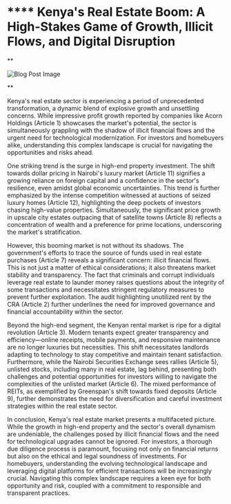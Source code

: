 # **** Kenya's Real Estate Boom: A High-Stakes Game of Growth, Illicit Flows, and Digital Disruption

**

![Blog Post Image](https://www.tiktok.com/api/img/?itemId=7256831858917346565&location=0&aid=1988)

**

Kenya's real estate sector is experiencing a period of unprecedented transformation, a dynamic blend of explosive growth and unsettling concerns.  While impressive profit growth reported by companies like Acorn Holdings (Article 1) showcases the market's potential, the sector is simultaneously grappling with the shadow of illicit financial flows and the urgent need for technological modernization.  For investors and homebuyers alike, understanding this complex landscape is crucial for navigating the opportunities and risks ahead.

One striking trend is the surge in high-end property investment.  The shift towards dollar pricing in Nairobi's luxury market (Article 11) signifies a growing reliance on foreign capital and a confidence in the sector's resilience, even amidst global economic uncertainties. This trend is further emphasized by the intense competition witnessed at auctions of seized luxury homes (Article 12), highlighting the deep pockets of investors chasing high-value properties.  Simultaneously,  the significant price growth in upscale city estates outpacing that of satellite towns (Article 8) reflects a concentration of wealth and a preference for prime locations, underscoring the market's stratification.

However, this booming market is not without its shadows.  The government's efforts to trace the source of funds used in real estate purchases (Article 7) reveals a significant concern: illicit financial flows.  This is not just a matter of ethical considerations; it also threatens market stability and transparency.  The fact that criminals and corrupt individuals leverage real estate to launder money raises questions about the integrity of some transactions and necessitates stringent regulatory measures to prevent further exploitation.  The audit highlighting unutilized rent by the CRA (Article 2) further underlines the need for improved governance and financial accountability within the sector.

Beyond the high-end segment, the Kenyan rental market is ripe for a digital revolution (Article 3).  Modern tenants expect greater transparency and efficiency—online receipts, mobile payments, and responsive maintenance are no longer luxuries but necessities. This shift necessitates landlords adapting to technology to stay competitive and maintain tenant satisfaction.  Furthermore, while the Nairobi Securities Exchange sees rallies (Article 5), unlisted stocks, including many in real estate, lag behind, presenting both challenges and potential opportunities for investors willing to navigate the complexities of the unlisted market (Article 6). The mixed performance of REITs, as exemplified by Greenspan's shift towards fixed deposits (Article 9), further demonstrates the need for diversification and careful investment strategies within the real estate sector.

In conclusion, Kenya's real estate market presents a multifaceted picture. While the growth in high-end property and the sector's overall dynamism are undeniable, the challenges posed by illicit financial flows and the need for technological upgrades cannot be ignored.  For investors, a thorough due diligence process is paramount, focusing not only on financial returns but also on the ethical and legal soundness of investments.  For homebuyers, understanding the evolving technological landscape and leveraging digital platforms for efficient transactions will be increasingly crucial.  Navigating this complex landscape requires a keen eye for both opportunity and risk, coupled with a commitment to responsible and transparent practices.
